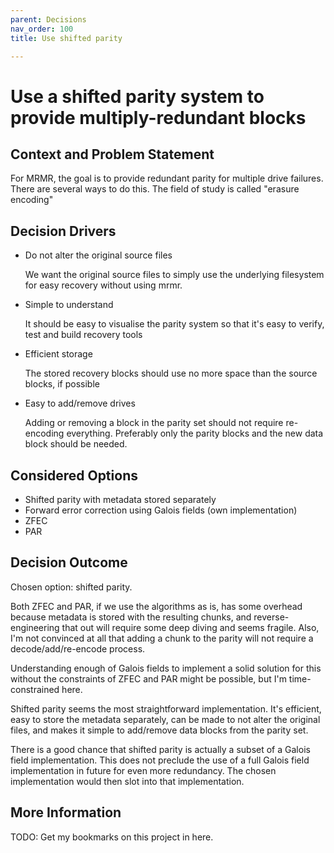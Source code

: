 ```yaml
---
parent: Decisions
nav_order: 100
title: Use shifted parity

---
```

<!-- markdownlint-disable-next-line MD025 -->
# Use a shifted parity system to provide multiply-redundant blocks

## Context and Problem Statement

For MRMR, the goal is to provide redundant parity for multiple drive failures. There are several ways to do this. The field of study is called "erasure encoding"

## Decision Drivers

- Do not alter the original source files

  We want the original source files to simply use the underlying filesystem for easy recovery without using mrmr.

- Simple to understand

  It should be easy to visualise the parity system so that it's easy to verify, test and build recovery tools

- Efficient storage

  The stored recovery blocks should use no more space than the source blocks, if possible

- Easy to add/remove drives

  Adding or removing a block in the parity set should not require re-encoding everything. Preferably only the parity blocks and the new data block should be needed.

## Considered Options

- Shifted parity with metadata stored separately
- Forward error correction using Galois fields (own implementation)
- ZFEC
- PAR

## Decision Outcome

Chosen option: shifted parity.

Both ZFEC and PAR, if we use the algorithms as is, has some overhead because metadata is stored with the resulting chunks, and reverse-engineering that out will require some deep diving and seems fragile. Also, I'm not convinced at all that adding a chunk to the parity will not require a decode/add/re-encode process.

Understanding enough of Galois fields to implement a solid solution for this without the constraints of ZFEC and PAR might be possible, but I'm time-constrained here.

Shifted parity seems the most straightforward implementation. It's efficient, easy to store the metadata separately, can be made to not alter the original files, and makes it simple to add/remove data blocks from the parity set.

There is a good chance that shifted parity is actually a subset of a Galois field implementation. This does not preclude the use of a full Galois field implementation in future for even more redundancy. The chosen implementation would then slot into that implementation.

## More Information

TODO: Get my bookmarks on this project in here.
